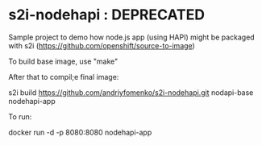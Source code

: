 # s2i-nodehapi : DEPRECATED

Sample project to demo how node.js app (using HAPI) might be packaged with s2i (https://github.com/openshift/source-to-image)


To build base image, use "make"

After that to compil;e final image:

s2i build https://github.com/andriyfomenko/s2i-nodehapi.git nodapi-base nodehapi-app


To run:

docker run -d -p 8080:8080 nodehapi-app

